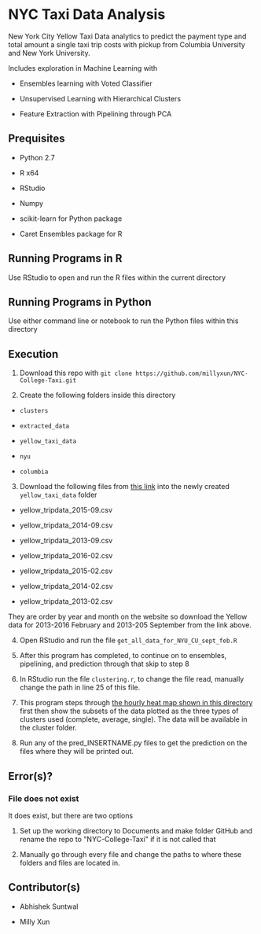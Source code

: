 NYC Taxi Data Analysis
======================

New York City Yellow Taxi Data analytics to predict the payment type and total amount a single taxi trip costs with pickup from Columbia University and New York University.

Includes exploration in Machine Learning with 

- Ensembles learning with Voted Classifier 

- Unsupervised Learning with Hierarchical Clusters

- Feature Extraction with Pipelining through PCA

Prequisites
-----------

- Python 2.7

- R x64 

- RStudio

- Numpy

- scikit-learn for Python package

- Caret Ensembles package for R

Running Programs in R
---------------------

Use RStudio to open and run the R files within the current directory

Running Programs in Python
--------------------------

Use either command line or notebook to run the Python files within this directory

Execution
--------

1. Download this repo with `git clone https://github.com/millyxun/NYC-College-Taxi.git`

2. Create the following folders inside this directory

- `clusters`

- `extracted_data`

- `yellow_taxi_data`

- `nyu`

- `columbia`

3. Download the following files from [this link](http://www.nyc.gov/html/tlc/html/about/trip_record_data.shtml) into the newly created `yellow_taxi_data` folder

- yellow_tripdata_2015-09.csv

- yellow_tripdata_2014-09.csv

- yellow_tripdata_2013-09.csv

- yellow_tripdata_2016-02.csv

- yellow_tripdata_2015-02.csv

- yellow_tripdata_2014-02.csv

- yellow_tripdata_2013-02.csv

They are order by year and month on the website so download the Yellow data for 2013-2016 February and 2013-205 September from the link above.
  
4. Open RStudio and run the file `get_all_data_for_NYU_CU_sept_feb.R`

5. After this program has completed, to continue on to ensembles, pipelining, and prediction through that skip to step 8
6. In RStudio run the file `clustering.r`, to change the file read, manually change the path in line 25 of this file.

7. This program steps through [the hourly heat map shown in this directory](./feb_drop_off_heat_map.PNG) first then show the subsets of the data plotted as the three types of clusters used (complete, average, single). The data will be available in the cluster folder.

8. Run any of the pred_INSERTNAME.py files to get the prediction on the files where they will be printed out.

Error(s)?
---------

### File does not exist

It does exist, but there are two options

1. Set up the working directory to Documents and make folder GitHub and rename the repo to "NYC-College-Taxi" if it is not called that

2. Manually go through every file and change the paths to where these folders and files are located in.


Contributor(s)
--------------

- Abhishek Suntwal

- Milly Xun